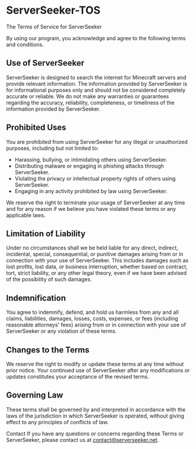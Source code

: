 # ServerSeeker-TOS
The Terms of Service for ServerSeeker



By using our program, you acknowledge and agree to the following terms and conditions. 

## Use of ServerSeeker
ServerSeeker is designed to search the internet for Minecraft servers and provide relevant information. The information provided by ServerSeeker is for informational purposes only and should not be considered completely accurate or reliable. We do not make any warranties or guarantees regarding the accuracy, reliability, completeness, or timeliness of the information provided by ServerSeeker.

## Prohibited Uses
You are prohibited from using ServerSeeker for any illegal or unauthorized purposes, including but not limited to:

- Harassing, bullying, or intimidating others using ServerSeeker.
- Distributing malware or engaging in phishing attacks through ServerSeeker.
- Violating the privacy or intellectual property rights of others using ServerSeeker.
- Engaging in any activity prohibited by law using ServerSeeker.

We reserve the right to terminate your usage of ServerSeeker at any time and for any reason if we believe you have violated these terms or any applicable laws.

## Limitation of Liability
Under no circumstances shall we be held liable for any direct, indirect, incidental, special, consequential, or punitive damages arising from or in connection with your use of ServerSeeker. This includes damages such as lost profits, lost data, or business interruption, whether based on contract, tort, strict liability, or any other legal theory, even if we have been advised of the possibility of such damages.

## Indemnification
You agree to indemnify, defend, and hold us harmless from any and all claims, liabilities, damages, losses, costs, expenses, or fees (including reasonable attorneys' fees) arising from or in connection with your use of ServerSeeker or any violation of these terms.

## Changes to the Terms
We reserve the right to modify or update these terms at any time without prior notice. Your continued use of ServerSeeker after any modifications or updates constitutes your acceptance of the revised terms.

## Governing Law
These terms shall be governed by and interpreted in accordance with the laws of the jurisdiction in which ServerSeeker is operated, without giving effect to any principles of conflicts of law.

Contact
If you have any questions or concerns regarding these Terms or ServerSeeker, please contact us at contact@serverseeker.net.

